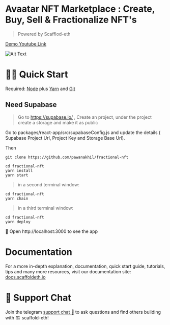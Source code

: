 # Avaatar NFT Marketplace : Create, Buy, Sell & Fractionalize NFT's

> Powered by Scafflod-eth 

[Demo Youtube Link](https://youtu.be/oHogTPkKVmk)

![Alt Text](https://github.com/pawanakhil/scaffold-eth-NFT-Marketplace/blob/master/Avaatar5xspeed.gif)
# 🏃‍♀️ Quick Start
Required: [Node](https://nodejs.org/dist/latest-v12.x/) plus [Yarn](https://classic.yarnpkg.com/en/docs/install/#mac-stable) and [Git](https://git-scm.com/downloads)

## Need Supabase 
> Go to https://supabase.io/ , Create an project, under the project create a storage and make it as public 

Go to packages/react-app/src/supabaseConfig.js and update the details ( Supabase Project Url, Project Key and Storage Base Url).

Then 

```
git clone https://github.com/pawanakhil/fractional-nft
```
```
cd fractional-nft
yarn install
yarn start
```

> in a second terminal window:

```
cd fractional-nft
yarn chain
```

> in a third terminal window:

```
cd fractional-nft
yarn deploy
```






📱 Open http://localhost:3000 to see the app

# Documentation

For a more in-depth explanation, documentation, quick start guide, tutorials, tips and many more resources, visit our documentation site: [docs.scaffoldeth.io](https://docs.scaffoldeth.io) 

# 💬 Support Chat

Join the telegram [support chat 💬](https://t.me/joinchat/KByvmRe5wkR-8F_zz6AjpA) to ask questions and find others building with 🏗 scaffold-eth!
